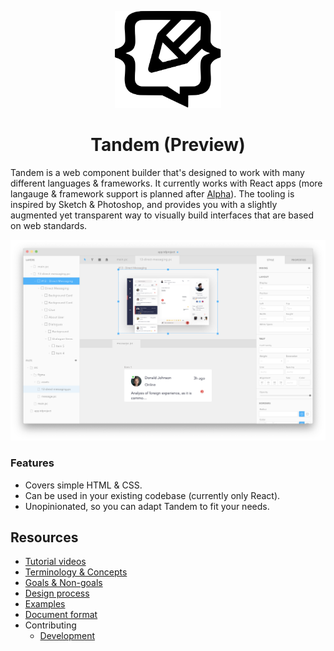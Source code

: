 <p align="center">
  <img src="assets/logo.svg" width="170px">
  <h1 align="center">Tandem (Preview)</h1>
</p>

Tandem is a web component builder that's designed to work with many different languages & frameworks. It currently works with React apps (more langauge & framework support is planned after [Alpha](https://github.com/tandemcode/tandem/projects/10)). The tooling is inspired by Sketch & Photoshop, and provides you with a slightly augmented yet transparent way to visually build interfaces that are based on web standards.

![Split view](./assets/screenshots/v10.1.7.png)

### Features

- Covers simple HTML & CSS. 
- Can be used in your existing codebase (currently only React). 
- Unopinionated, so you can adapt Tandem to fit your needs.

## Resources

- [Tutorial videos](https://www.youtube.com/playlist?list=PLCNS_PVbhoSXOrjiJQP7ZjZJ4YHULnB2y)
- [Terminology & Concepts](./docs/concepts.md)
- [Goals & Non-goals](./docs/goals.md)
- [Design process](./docs/design-process.md)
- [Examples](https://github.com/tandemcode/examples)
- [Document format](./docs/document-format.md)
- Contributing
  - [Development](./docs/contributing/development.md)

